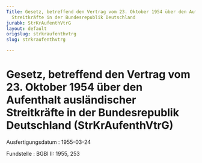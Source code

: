 ```yaml
---
Title: Gesetz, betreffend den Vertrag vom 23. Oktober 1954 über den Aufenthalt ausländischer
  Streitkräfte in der Bundesrepublik Deutschland
jurabk: StrKrAufenthVtrG
layout: default
origslug: strkraufenthvtrg
slug: strkraufenthvtrg

---
```


# Gesetz, betreffend den Vertrag vom 23. Oktober 1954 über den Aufenthalt ausländischer Streitkräfte in der Bundesrepublik Deutschland (StrKrAufenthVtrG)

Ausfertigungsdatum
:   1955-03-24

Fundstelle
:   BGBl II: 1955, 253

